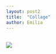 ```yaml
---
layout: post2
title:  "Collage"
author: Emilia
---
```


<br>


<img src="/pruebablog/archivos/collage_emilia3.jpg" />
